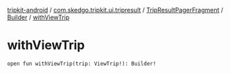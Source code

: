 [tripkit-android](../../../index.md) / [com.skedgo.tripkit.ui.tripresult](../../index.md) / [TripResultPagerFragment](../index.md) / [Builder](index.md) / [withViewTrip](./with-view-trip.md)

# withViewTrip

`open fun withViewTrip(trip: ViewTrip!): Builder!`